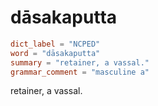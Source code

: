 # dāsakaputta

``` toml
dict_label = "NCPED"
word = "dāsakaputta"
summary = "retainer, a vassal."
grammar_comment = "masculine a"
```

retainer, a vassal.

